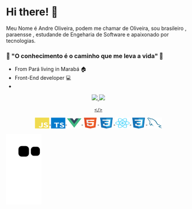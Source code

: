 # Hi there! 👋
Meu Nome é Andre Oliveira, podem me chamar de Oliveira, sou brasileiro , paraensse , estudande de Engeharia de Software e apaixonado por tecnologias.





###  🌳 "O conhecimento é o caminho que me leva a vida" 🌳


- From Pará living in Marabá 🏠
- Front-End developer 💻
- 
 <div>
<div align="center">
  <a href="https://github.com/Andre834">
  <img height="180em" src="https://github-readme-stats.vercel.app/api?username=Andre834&show_icons=true&theme=dark&include_all_commits=true&count_private=true"/>
  <img height="180em" src="https://github-readme-stats.vercel.app/api/top-langs/?username=Andre834&layout=compact&langs_count=7&theme=dark"/>
    
    
    </>
  <img align="center" alt="Andre-Js" height="30" width="40" src="https://raw.githubusercontent.com/devicons/devicon/master/icons/javascript/javascript-plain.svg">
  <img align="center" alt="Andre-Ts" height="30" width="40" src="https://raw.githubusercontent.com/devicons/devicon/master/icons/typescript/typescript-plain.svg">
  <img align="center" alt="Andre-React" height="30" width="40" src="https://raw.githubusercontent.com/devicons/devicon/master/icons/vuejs/vuejs-original.svg">
  <img align="center" alt="Andre-HTML" height="30" width="40" src="https://raw.githubusercontent.com/devicons/devicon/master/icons/html5/html5-original.svg">
  <img align="center" alt="Andre-CSS" height="30" width="40" src="https://raw.githubusercontent.com/devicons/devicon/master/icons/css3/css3-original.svg">
 <img align="center" alt="Andre-REACT" height="30" width="40" src="https://raw.githubusercontent.com/devicons/devicon/master/icons/react/react-original.svg">
  <img align="center" alt="Andre-CSS" height="30" width="40" src="https://raw.githubusercontent.com/devicons/devicon/master/icons/css3/css3-original.svg">
 <img align="center" alt="Andre-MYSQL" height="30" width="40" src="https://raw.githubusercontent.com/devicons/devicon/master/icons/mysql/mysql-original.svg">
 
</div>
    
    
  ![Snake animation](https://github.com/rafaballerini/rafaballerini/blob/output/github-contribution-grid-snake.svg)
